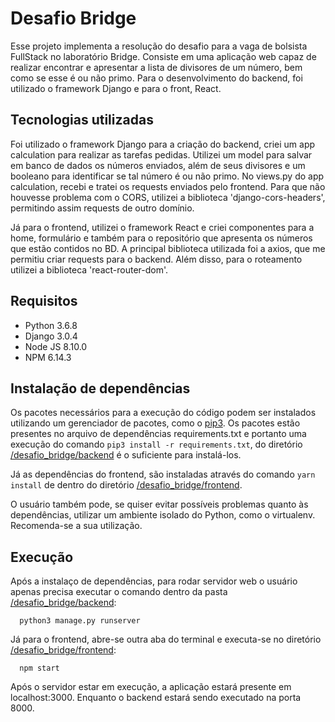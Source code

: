 # Desafio Bridge
Esse projeto implementa a resolução do desafio para a vaga de bolsista FullStack no laboratório Bridge. Consiste em uma aplicação web capaz de realizar encontrar e apresentar a lista de divisores de um número, bem como se esse é ou não primo. Para o desenvolvimento do backend, foi utilizado o framework Django e para o front, React.

## Tecnologias utilizadas
Foi utilizado o framework Django para a criação do backend, criei um app calculation para realizar as tarefas pedidas. Utilizei um model para salvar em banco de dados os números enviados, além de seus divisores e um booleano para identificar se tal número é ou não primo. No views.py do app calculation, recebi e tratei os requests enviados pelo frontend. Para que não houvesse problema com o CORS, utilizei a biblioteca 'django-cors-headers', permitindo assim requests de outro domínio. 

Já para o frontend, utilizei o framework React e criei componentes para a home, formulário e também para o repositório que apresenta os números que estão contidos no BD. A principal biblioteca utilizada foi a axios, que me permitiu criar requests para o backend. Além disso, para o roteamento utilizei a biblioteca 'react-router-dom'.

## Requisitos
+ Python 3.6.8
+ Django 3.0.4
+ Node JS 8.10.0
+ NPM 6.14.3

## Instalação de dependências
Os pacotes necessários para a execução do código podem ser instalados utilizando um gerenciador de pacotes, como o [pip3](https://pip.pypa.io/en/stable/installing/). Os pacotes estão presentes no arquivo de dependências requirements.txt e portanto uma execução do comando `pip3 install -r requirements.txt`, do diretório [/desafio_bridge/backend](./desafio_bridge/backend) é o suficiente para instalá-los.

Já as dependências do frontend, são instaladas através do comando `yarn install` de dentro do diretório [/desafio_bridge/frontend](./desafio_bridge/frontend).

O usuário também pode, se quiser evitar possíveis problemas quanto às dependências, utilizar um ambiente isolado do Python, como o virtualenv. Recomenda-se a sua utilização.

## Execução

Após a instalaço de dependências, para rodar servidor web o usuário apenas precisa executar o comando dentro da pasta [/desafio_bridge/backend](./desafio_bridge/backend):

```
  python3 manage.py runserver
```
Já para o frontend, abre-se outra aba do terminal e executa-se no diretório [/desafio_bridge/frontend](./desafio_bridge/frontend):

```
  npm start
```

Após o servidor estar em execução, a aplicação estará presente em localhost:3000. Enquanto o backend estará sendo executado na porta 8000.
